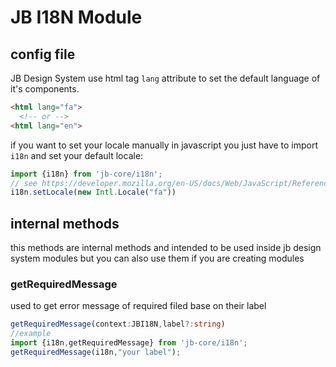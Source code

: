 # JB I18N Module

## config file
JB Design System use html tag `lang` attribute to set the default language of it's components.
```html
<html lang="fa">
  <!-- or -->
<html lang="en">
```

if you want to set your locale manually in javascript you just have to import `i18n` and set your default locale:
```ts
import {i18n} from 'jb-core/i18n';
// see https://developer.mozilla.org/en-US/docs/Web/JavaScript/Reference/Global_Objects/Intl/Locale for more setting detail
i18n.setLocale(new Intl.Locale("fa"))
```

## internal methods

this methods are internal methods and intended to be used inside jb design system modules but you can also use them if you are creating modules

### getRequiredMessage
used to get error message of required filed base on their label

```ts
getRequiredMessage(context:JBI18N,label?:string)
//example
import {i18n,getRequiredMessage} from 'jb-core/i18n';
getRequiredMessage(i18n,"your label");
```